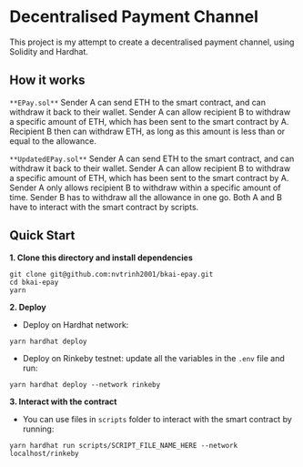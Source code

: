 # Decentralised Payment Channel

This project is my attempt to create a decentralised payment channel, using Solidity and Hardhat.

## How it works

`**EPay.sol**`
Sender A can send ETH to the smart contract, and can withdraw it back to their wallet.
Sender A can allow recipient B to withdraw a specific amount of ETH, which has been sent to the smart contract by A.
Recipient B then can withdraw ETH, as long as this amount is less than or equal to the allowance.

`**UpdatedEPay.sol**`
Sender A can send ETH to the smart contract, and can withdraw it back to their wallet.
Sender A can allow recipient B to withdraw a specific amount of ETH, which has been sent to the smart contract by A.
Sender A only allows recipient B to withdraw within a specific amount of time.
Sender B has to withdraw all the allowance in one go.
Both A and B have to interact with the smart contract by scripts.

## Quick Start

**1. Clone this directory and install dependencies**

```
git clone git@github.com:nvtrinh2001/bkai-epay.git
cd bkai-epay
yarn
```

**2. Deploy**

- Deploy on Hardhat network:

```
yarn hardhat deploy
```

- Deploy on Rinkeby testnet: update all the variables in the `.env` file and run:

```
yarn hardhat deploy --network rinkeby
```

**3. Interact with the contract**

- You can use files in `scripts` folder to interact with the smart contract by running:

```
yarn hardhat run scripts/SCRIPT_FILE_NAME_HERE --network localhost/rinkeby
```
